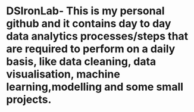 # DSIronLab- This is my personal github and it contains day to day data analytics processes/steps that are required to perform on a daily basis, like data cleaning, data visualisation, machine learning,modelling and some small projects.  
